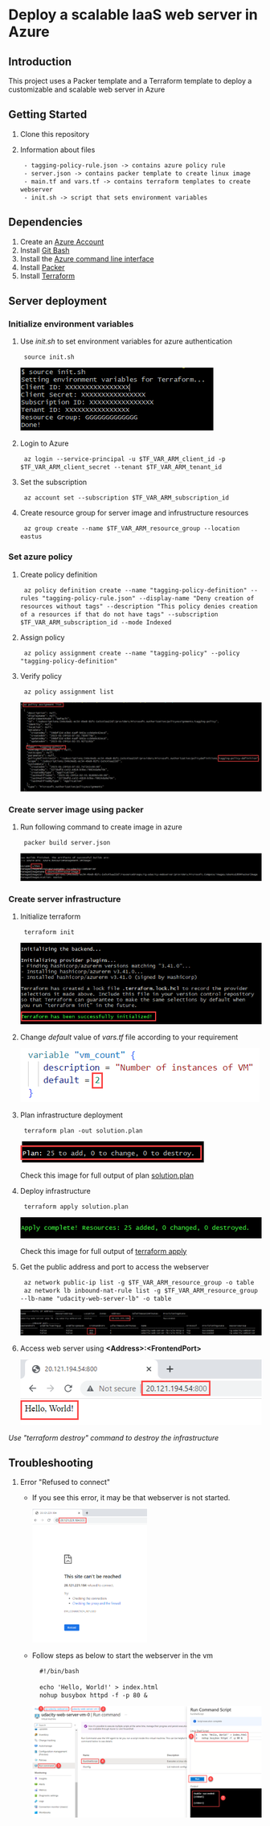 # Deploy a scalable IaaS web server in Azure

## Introduction
This project uses a Packer template and a Terraform template to deploy a customizable and scalable web server in Azure

## Getting Started
1. Clone this repository
2. Information about files 

        - tagging-policy-rule.json -> contains azure policy rule
        - server.json -> contains packer template to create linux image
        - main.tf and vars.tf -> contains terraform templates to create webserver
        - init.sh -> script that sets environment variables


## Dependencies
1. Create an [Azure Account](https://portal.azure.com) 
2. Install [Git Bash](https://git-scm.com/downloads)
2. Install the [Azure command line interface](https://docs.microsoft.com/en-us/cli/azure/install-azure-cli?view=azure-cli-latest)
3. Install [Packer](https://www.packer.io/downloads)
4. Install [Terraform](https://www.terraform.io/downloads.html)

## Server deployment
### Initialize environment variables
1. Use *init.sh* to set environment variables for azure authentication

        source init.sh

    ![Init](misc/init.png)

2. Login to Azure

        az login --service-principal -u $TF_VAR_ARM_client_id -p $TF_VAR_ARM_client_secret --tenant $TF_VAR_ARM_tenant_id

3. Set the subscription

        az account set --subscription $TF_VAR_ARM_subscription_id

4. Create resource group for server image and infrustructure resources

        az group create --name $TF_VAR_ARM_resource_group --location eastus

### Set azure policy
1. Create policy definition
    
        az policy definition create --name "tagging-policy-definition" --rules "tagging-policy-rule.json" --display-name "Deny creation of resources without tags" --description "This policy denies creation of a resources if that do not have tags" --subscription $TF_VAR_ARM_subscription_id --mode Indexed

2. Assign policy

        az policy assignment create --name "tagging-policy" --policy "tagging-policy-definition"

3. Verify policy

        az policy assignment list

    ![Policy assignment](policy-assignment-list.png)

### Create server image using packer
1. Run following command to create image in azure

        packer build server.json

    ![build](misc/packer-build-image.png)

### Create server infrastructure
1. Initialize terraform

        terraform init

    ![init](misc/terraform-init.png)

2. Change *default* value of *vars.tf* file according to your requirement

    ![variable-tag](misc/number_of_vm_count.png)

2. Plan infrastructure deployment

        terraform plan -out solution.plan

    ![plan](misc/terraform-plan.png)

    Check this image for full output of plan  [solution.plan](misc/terraform-plan-full.png)

3. Deploy infrastructure

        terraform apply solution.plan

    ![apply](misc/terraform-apply.png)

    Check this image for full output of [terraform apply](output-terraform-apply.png)

4. Get the public address and port to access the webserver

        az network public-ip list -g $TF_VAR_ARM_resource_group -o table
        az network lb inbound-nat-rule list -g $TF_VAR_ARM_resource_group --lb-name "udacity-web-server-lb" -o table

    ![deployed-manual](misc/terraform-deployed-manual.png)

5. Access web server using **\<Address>:\<FrontendPort>**

    ![Access web server](misc/acess-web-server.png)

*Use "terraform destroy" command to destroy the infrastructure*


## Troubleshooting

1. Error "Refused to connect"

    * If you see this error, it may be that webserver is not started.

        <img src="misc/faq-site-cant-be-reached.png" alt="Refused to connect" style="width:50%">

    * Follow steps as below to start the webserver in the vm

            #!/bin/bash
            
            echo 'Hello, World!' > index.html
            nohup busybox httpd -f -p 80 &

        ![Refused to connect solution](misc/faq-site-cant-be-reached-solution.png)

